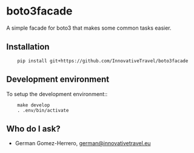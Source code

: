 boto3facade
=========================

A simple facade for boto3 that makes some common tasks easier.


## Installation

```
    pip install git+https://github.com/InnovativeTravel/boto3facade
```


## Development environment

To setup the development environment::

```
    make develop
    . .env/bin/activate
```


## Who do I ask?

* German Gomez-Herrero, <german@innovativetravel.eu>
